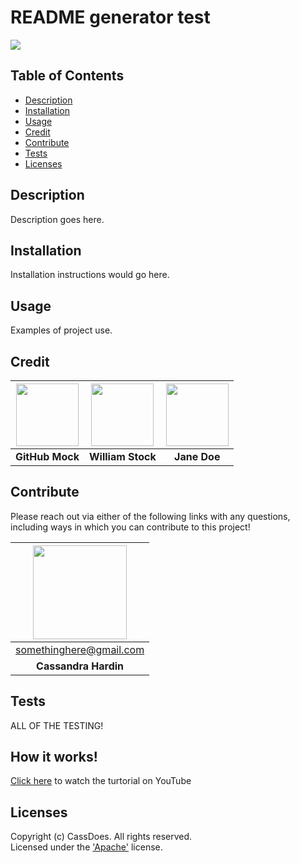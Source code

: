  # README generator test
  [<img src="https://img.shields.io/badge/License-Apache_2.0-blue.svg"/>](https://www.apache.org/licenses/LICENSE-2.0.txt)

  ## Table of Contents
  - [Description](#description)
  - [Installation](#installation)
  - [Usage](#usage)
  - [Credit](#credit)
  - [Contribute](#contribute)
  - [Tests](#tests)
  - [Licenses](#licenses)

  ## Description
  Description goes here.

  ## Installation
  Installation instructions would go here.

  ## Usage
  Examples of project use.

  
  ## Credit  
  [<img src="https://github.com/octocat.png?" width="100"/>](https://github.com/octocat) | [<img src="https://github.com/wist118.png?" width="100"/>](https://github.com/wist118) | [<img src="https://github.com/cassdoes.png?" width="100"/>](https://github.com/cassdoes) | 
  :----: | :----: | :----: | 
  **GitHub Mock** | **William Stock** | **Jane Doe** | 
  

  ## Contribute 
  Please reach out via either of the following links with any questions, including ways in which
  you can contribute to this project!

  | [<img src="https://github.com/cassdoes.png?" width="150"/>](https://github.com/cassdoes) |
  | :-: |
  | somethinghere@gmail.com |
  | **Cassandra Hardin** |

  ## Tests
  ALL OF THE TESTING!
  
  ## How it works!
  [Click here](https://youtu.be/FP_-FNbvuDI) to watch the turtorial on YouTube

  ## Licenses
  Copyright (c) CassDoes. All rights reserved.  
  Licensed under the ['Apache'](https://www.apache.org/licenses/LICENSE-2.0.txt) license.
